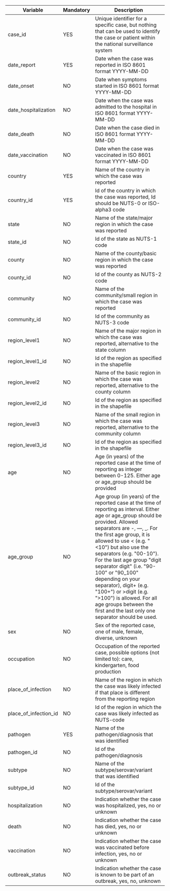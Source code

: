 | Variable               | Mandatory | Description                                       |
|------------------------|-----------|---------------------------------------------------|
| case_id	             | YES | Unique identifier for a specific case, but nothing that can be used to identify the case or patient within the national surveillance system  |
| date_report	           | YES | Date when the case was reported in ISO 8601 format YYYY-MM-DD  |
| date_onset	           | NO  | Date when symptoms started in ISO 8601 format YYYY-MM-DD |
| date_hospitalization	 | NO  | Date when the case was admitted to the hospital in ISO 8601 format YYYY-MM-DD |
| date_death	           | NO  |  Date when the case died in ISO 8601 format YYYY-MM-DD |
| date_vaccination	     |NO  | Date when the case was vaccinated in ISO 8601 format YYYY-MM-DD |
| country	               |YES|Name of the country in which the case was reported|
| country_id	           |YES|Id of the country in which the case was reported, Id should be NUTS-0 or ISO-alpha3 code|
| state	                 | NO | Name of the state/major region in which the case was reported|
| state_id	             |NO | Id of the state as NUTS-1 code|
| county	               | NO | Name of the county/basic region in which the case was reported|
| county_id	             | NO | Id of the county as NUTS-2 code|
| community              | NO | Name of the community/small region in which the case was reported|
| community_id           | NO | Id of the community as NUTS-3 code|
| region_level1            | NO | Name of the major region in which the case was reported, alternative to the state column |
| region_level1_id             | NO | Id of the region as specified in the shapefile  |
| region_level2              | NO | Name of the basic region in which the case was reported, alternative to the county column   |
| region_level2_id               | NO | Id of the region as specified in the shapefile    |
| region_level3                | NO | Name of the small region in which the case was reported, alternative to the community column     |
| region_level3_id                 | NO | Id of the region as specified in the shapefile      |
| age	                   | NO | Age (in years) of the reported case at the time of reporting as integer between 0-125. Either age or age_group should be provided |
| age_group	             | NO | Age group (in years) of the reported case at the time of reporting as interval. Either age or age_group should be provided. Allowed separators are -, —, _. For the first age group, it is allowed to use < (e.g. "<10") but also use the separators (e.g. "00-10"). For the last age group "digit separator digit" (i.e. "90-100" or "90_100" depending on your separator), digit+ (e.g. "100+") or >digit (e.g. ">100") is allowed. For all age groups between the first and the last only one separator should be used.|
| sex	                   | NO  | Sex of the reported case, one of male, female, diverse, unknown |
| occupation	           | NO | Occupation of the reported case, possible options (not limited to): care, kindergarten, food production |
| place_of_infection	   | NO | Name of the region in which the case was likely infected if that place is different from the reporting region |
| place_of_infection_id	 | NO | Id of the region in which the case was likely infected as NUTS-code |
| pathogen	             | YES |  Name of the pathogen/diagnosis that was identified |
| pathogen_id	           | NO | Id of the pathogen/diagnosis |
| subtype	               | NO | Name of the subtype/serovar/variant that was identified|
| subtype_id	           | NO | Id of the subtype/serovar/variant |
| hospitalization	       | NO | Indication whether the case was hospitalized, yes, no or unknown  |
| death                  | NO | Indication whether the case has died, yes, no or unknown |
| vaccination	           | NO | Indication whether the case was vaccinated before infection, yes, no or unknown |
| outbreak_status        | NO | Indication whether the case is known to be part of an outbreak, yes, no, unknown|
